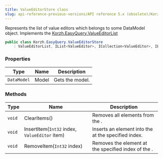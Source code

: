 ```yaml
---
title: ValueEditorStore class
slug: api-reference-previous-versions/API reference 5.x (obsolete)/Korzh.EasyQuery namespace/valueeditorstore-class
---
```



Represents the list of value editors which belongs to some DataModel object.  Implements the [Korzh.EasyQuery.ValueEditorList](/api-reference-5x/korzh-easyquery-namespace/valueeditorlist-class)
```csharp
public class Korzh.EasyQuery.ValueEditorStore
    : ValueEditorList, IList<ValueEditor>, ICollection<ValueEditor>, IEnumerable<ValueEditor>, IEnumerable, IList, ICollection, IReadOnlyList<ValueEditor>, IReadOnlyCollection<ValueEditor>

```

### Properties

| Type | Name | Description | 
| --- | --- | --- | 
| `DataModel` | Model | Gets the model. | 


### Methods

| Type | Name | Description | 
| --- | --- | --- | 
| `void` | ClearItems() | Removes all elements from the <see cref="T:System.Collections.ObjectModel.Collection`1"></see>. | 
| `void` | InsertItem(`Int32` index, `ValueEditor` item) | Inserts an element into the <see cref="T:System.Collections.ObjectModel.Collection`1"></see> at the specified index. | 
| `void` | RemoveItem(`Int32` index) | Removes the element at the specified index of the <see cref="T:System.Collections.ObjectModel.Collection`1"></see>. |